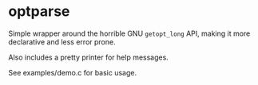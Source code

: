 # optparse
Simple wrapper around the horrible GNU `getopt_long` API, making it more declarative and less error prone.

Also includes a pretty printer for help messages.

See examples/demo.c for basic usage.
